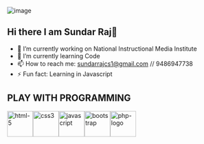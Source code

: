 <!--![image](https://github.com/sundarraj33/sundarraj33/assets/64121348/8477d7fd-fa25-4a81-8ddc-26e13930418b)-->
![image](https://github.com/user-attachments/assets/aedd07d7-1d4d-4b15-b675-891c1376c61b)

<!--![image](https://github.com/user-attachments/assets/18e1c4bf-21f9-46ea-b4d1-f053461bbbb6) -->


## Hi there  I am Sundar Raj👋
<!--
**sundarraj33/sundarraj33** is a ✨ _special_ ✨ repository because its `README.md` (this file) appears on your GitHub profile.

Here are some ideas to get you started:
-->
- 🔭 I’m currently working on National Instructional Media Institute
- 🌱 I’m currently learning Code
- 📫 How to reach me: sundarrajcs1@gmail.com // 9486947738
- ⚡ Fun fact: Learning in Javascript
## PLAY WITH PROGRAMMING
<img width="60" height="60" src="https://img.icons8.com/fluency/96/html-5.png" alt="html-5"/><img width="60" height="60" src="https://img.icons8.com/color/48/css3.png" alt="css3"/><img width="60" height="60" src="https://img.icons8.com/fluency/48/javascript.png" alt="javascript"/><img width="60" height="60" src="https://img.icons8.com/color-glass/48/bootstrap.png" alt="bootstrap"/><img width="60" height="60" src="https://img.icons8.com/ios/50/php-logo.png" alt="php-logo"/>

